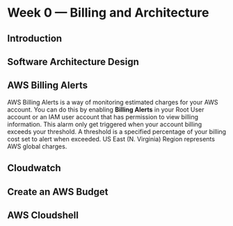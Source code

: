 # Week 0 — Billing and Architecture
## Introduction
## Software Architecture Design
## AWS Billing Alerts

AWS Billing Alerts is a way of monitoring estimated charges for your AWS account. You can do this by enabling __Billing Alerts__ in your  Root User account or an IAM user account that has permission to view billing information. This alarm only get triggered when your account billing exceeds your threshold. A threshold is a specified percentage of your billing cost set to alert when exceeded. US East (N. Virginia) Region represents AWS global charges.
## Cloudwatch
## Create an AWS Budget
## AWS Cloudshell
